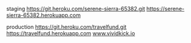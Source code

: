 staging
	https://git.heroku.com/serene-sierra-65382.git
	https://serene-sierra-65382.herokuapp.com


production
	https://git.heroku.com/travelfund.git
	https://travelfund.herokuapp.com
	www.vividkick.io


